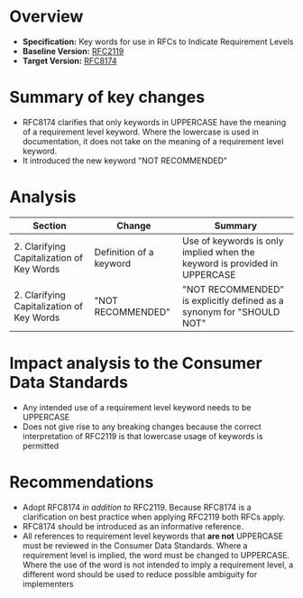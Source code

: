 # Overview

* **Specification:** Key words for use in RFCs to Indicate Requirement Levels
* **Baseline Version:** [RFC2119](https://datatracker.ietf.org/doc/html/rfc2119)
* **Target Version:** [RFC8174](https://datatracker.ietf.org/doc/html/rfc8174)

# Summary of key changes

* RFC8174 clarifies that only keywords in UPPERCASE have the meaning of a requirement level keyword. Where the lowercase is used in documentation, it does not take on the meaning of a requirement level keyword.
* It introduced the new keyword "NOT RECOMMENDED"

# Analysis

| Section | Change | Summary  |
| --- | --- | --- |
| 2. Clarifying Capitalization of Key Words | Definition of a keyword | Use of keywords is only implied when the keyword is provided in UPPERCASE |
| 2. Clarifying Capitalization of Key Words | "NOT RECOMMENDED" | "NOT RECOMMENDED" is explicitly defined as a synonym for "SHOULD NOT" |

# Impact analysis to the Consumer Data Standards

* Any intended use of a requirement level keyword needs to be UPPERCASE
* Does not give rise to any breaking changes because the correct interpretation of RFC2119 is that lowercase usage of keywords is permitted

# Recommendations

* Adopt RFC8174 _in addition to_ RFC2119. Because RFC8174 is a clarification on best practice when applying RFC2119 both RFCs apply.
* RFC8174 should be introduced as an informative reference.
* All references to requirement level keywords that **are not** UPPERCASE must be reviewed in the Consumer Data Standards. Where a requirement level is implied, the word must be changed to UPPERCASE. Where the use of the word is not intended to imply a requirement level, a different word should be used to reduce possible ambiguity for implementers
